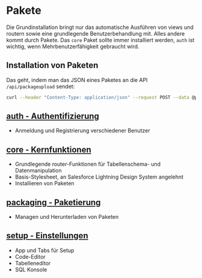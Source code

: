 # Pakete

Die Grundinstallation bringt nur das automatische Ausführen von views und routern sowie eine grundlegende Benutzerbehandlung mit. Alles andere kommt durch Pakete. Das `core` Paket sollte immer installiert werden, `auth` ist wichtig, wenn Mehrbenutzerfähigkeit gebraucht wird.

## Installation von Paketen

Das geht, indem man das JSON eines Paketes an die API `/api/packageupload` sendet:

```sh
curl --header "Content-Type: application/json" --request POST --data @pfad_zu_paket_json.json http://serverurl/packageupload/
```


## [auth - Authentifizierung](packages/AUTH.md)

* Anmeldung und Registrierung verschiedener Benutzer

## [core - Kernfunktionen](packages/CORE.md)

* Grundlegende router-Funktionen für Tabellenschema- und Datenmanipulation
* Basis-Stylesheet, an Salesforce Lightning Design System angelehnt
* Installieren von Paketen

## [packaging - Paketierung](packages/PACKAGING.md)

* Managen und Herunterladen von Paketen

## [setup - Einstellungen](packages/SETUP.md)

* App und Tabs für Setup
* Code-Editor
* Tabelleneditor
* SQL Konsole